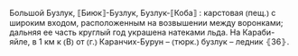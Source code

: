 ---
---

Большой Бузлук, ⟦Биюк⟧-Бузлук, Бузлук-⟦Коба⟧
: карстовая ⦅пещ.⦆ с широким входом, расположенным на возвышении между воронками; дальняя ее часть круглый год украшена натеками льда. На Караби-яйле, в 1 км к ⦅В⦆ от ⦅г.⦆ Каранчих-Бурун – ⦅тюрк.⦆ бузлук – ледник ⦃З6⦄.
